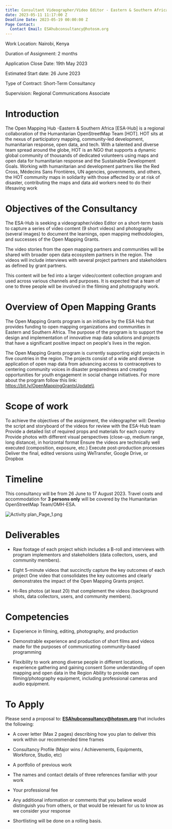 ```yaml
---
title: Consultant Videographer/Video Editor - Eastern & Southern Africa
date: 2023-05-11 11:17:00 Z
Deadline Date: 2023-05-19 00:00:00 Z
Page Contact:
  Contact Email: ESAhubconsultancy@hotosm.org
---
```


Work Location: Nairobi, Kenya


Duration of Assignment: 2 months


Application Close Date: 19th May 2023


Estimated Start date: 26 June 2023


Type of Contract: Short-Term Consultancy


Supervision:  Regional Communications Associate

# Introduction

The Open Mapping Hub -Eastern & Southern Africa \[ESA-Hub\]  is a regional collaboration of the Humanitarian OpenStreetMap Team \[HOT\]. HOT sits at the nexus of participatory mapping, community-led development, humanitarian response, open data, and tech. With a talented and diverse team spread around the globe, HOT is an NGO that supports a dynamic global community of thousands of dedicated volunteers using maps and open data for humanitarian response and the Sustainable Development Goals. Working with humanitarian and development partners like the Red Cross, Médecins Sans Frontières, UN agencies, governments, and others, the HOT community maps in solidarity with those affected by or at risk of disaster, contributing the maps and data aid workers need to do their lifesaving work

# Objectives of the Consultancy

The ESA-Hub is seeking a videographer/video Editor on a short-term basis to capture a series of video content (9 short videos) and photography (several images) to document the learnings, open mapping methodologies, and successes of the Open Mapping Grants.

The video stories from the open mapping partners and communities will be shared with broader open data ecosystem partners in the region. The videos will include interviews with several project partners and stakeholders as defined by grant partners.

This content will be fed into a larger video/content collection program and used across various channels and purposes. It is expected that a team of one to three people will be involved in the filming and photography work.

# Overview of Open Mapping Grants

The Open Mapping Grants program is an initiative by the ESA Hub that provides funding to open mapping organizations and communities in Eastern and Southern Africa. The purpose of the program is to support the design and implementation of innovative map data solutions and projects that have a significant positive impact on people's lives in the region.

The Open Mapping Grants program is currently supporting eight projects in five countries in the region. The projects consist of a wide and diverse application of open map data from advancing access to contraceptives to centering community voices in disaster preparedness and creating opportunities for youth engagement in social change initiatives.
For more about the program follow this link: https://bit.ly/OpenMappingGrantsUpdate\\

# Scope of work

To achieve the objectives of the assignment, the videographer will:
Develop the script and storyboard of the videos for review with the ESA-Hub team
Provide a detailed list of required props and materials for each country
Provide photos with different visual perspectives (close-up, medium range, long distance), in horizontal format
Ensure the videos are technically well executed (composition, exposure, etc.)
Execute post-production processes
Deliver the final, edited versions using WeTransfer, Google Drive, or Dropbox

# Timeline

This consultancy will be from 26 June to 17 August 2023.
Travel costs and accommodation for **3 persons only** will be covered by the Humanitarian OpenStreetMap Team/OMH-ESA.

![Activity plan_Page_1.png](/uploads/Activity%20plan_Page_1.png)

# Deliverables

* Raw footage of each project which includes a B-roll and interviews with program implementors and stakeholders (data collectors, users, and community members).

* Eight 5-minute videos that succinctly capture the key outcomes of each project
  One video that consolidates the key outcomes and clearly demonstrates the impact of the Open Mapping Grants project.

* Hi-Res photos (at least 20) that complement the videos (background shots, data collectors, users, and community members).

# Competencies

* Experience in filming, editing, photography, and production

* Demonstrable experience and production of short films and videos made for the purposes of communicating community-based programming

* Flexibility to work among diverse people in different locations, experience gathering and gaining consent
  Some understanding of open mapping and open data in the Region
  Ability to provide own filming/photography equipment, including professional cameras and audio equipment.

# To Apply

Please send a proposal to: **ESAhubconsultancy@hotosm.org** that includes the following:

* A cover letter (Max 2 pages) describing how you plan to deliver this work within our recommended time frames

* Consultancy  Profile (Major wins / Achievements, Equipments, Workforce, Studio, etc)

* A portfolio of previous work

* The names and contact details of three references familiar with your work

* Your professional fee

* Any additional information or comments that you believe would distinguish you from others, or that would be relevant for us to know as we consider your response

* Shortlisting will be done on a rolling basis.